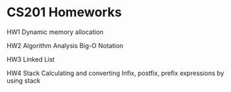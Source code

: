 # CS201 Homeworks

HW1 Dynamic memory allocation

HW2 Algorithm Analysis
Big-O Notation

HW3 Linked List 

HW4 Stack
Calculating and converting Infix, postfix, prefix expressions by using stack 
